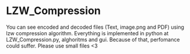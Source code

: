 # LZW_Compression
You can see encoded and decoded files (Text, image.png and PDF) using lzw compression algorithm.
Everything is implemented in python at LZW_Compression.py, alghoritms and gui. Because of that, perfomance could suffer.
Please use small files <3
